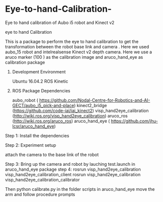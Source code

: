 # Eye-to-hand-Calibration-
Eye to hand calibration of Aubo i5 robot and Kinect v2

eye to  hand Calibration

This is a package to perform the  eye to hand  calibration to get the transformation between the robot base link  and camera  . Here we used aubo_15 robot and intelrealsense Kinect v2  depth camera. Here we use a aruco marker (100 ) as the calibration image and aruco_hand_eye as calibration package
1. Development Environment

    Ubuntu 16.04.2
    ROS Kinetic

2. ROS Package Dependencies

    aubo_robot  ( https://github.com/Nodal-Centre-for-Robotics-and-AI-GECT/aubo_i5_pick-and-place)
    kinect2_bridge (https://github.com/code-iai/iai_kinect2)
    visp_hand2eye_calibration (http://wiki.ros.org/visp_hand2eye_calibration)
    aruco_ros    (http://wiki.ros.org/aruco_ros)
    aruco_hand_eye ( https://github.com/jhu-lcsr/aruco_hand_eye)

Step 1: Install the dependencies

Step 2: Experiment setup

attach the camera to the base link  of the robot

Step 3: Bring up the camera and robot
by lauching test.launch in aruco_hand_eye package
step 4: 
rosrun visp_hand2eye_calibration visp_hand2eye_calibration_client
rosrun visp_hand2eye_calibration visp_hand2eye_calibration_calibrator

Then python calibrate.py  in the folder scripts in aruco_hand_eye
move the arm and follow procedure prompts
